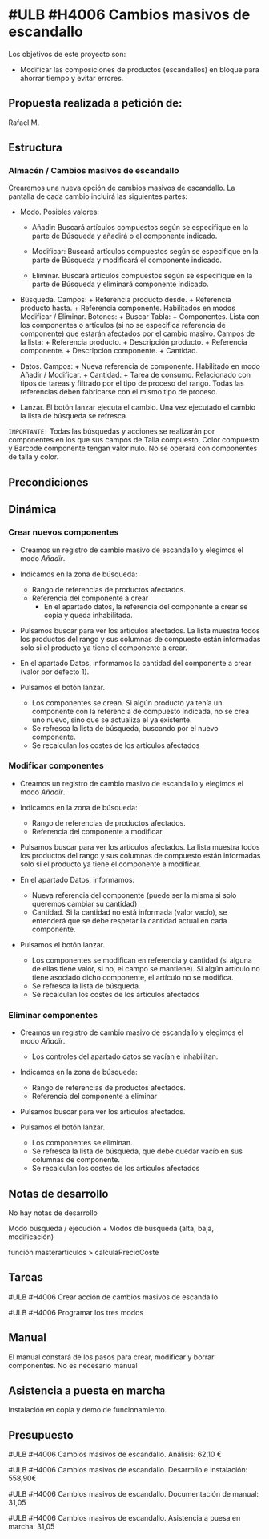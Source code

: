 # #ULB #H4006 Cambios masivos de escandallo

Los objetivos de este proyecto son:
+ Modificar las composiciones de productos (escandallos) en bloque para ahorrar tiempo y evitar errores.

## Propuesta realizada a petición de:
Rafael M.

## Estructura

### Almacén / Cambios masivos de escandallo
Crearemos una nueva opción de cambios masivos de escandallo. La pantalla de cada cambio incluirá las siguientes partes:

+ Modo. Posibles valores:
    + Añadir: Buscará artículos compuestos según se especifique en la parte de Búsqueda y añadirá o el componente indicado.

    + Modificar: Buscará artículos compuestos según se especifique en la parte de Búsqueda y modificará el componente indicado.

    + Eliminar. Buscará artículos compuestos según se especifique en la parte de Búsqueda y eliminará componente indicado.

+ Búsqueda.
    Campos:
        + Referencia producto desde.
        + Referencia producto hasta.
        + Referencia componente. Habilitados en modos Modificar / Eliminar.
    Botones:
        + Buscar
    Tabla:
        + Componentes. Lista con los componentes o artículos (si no se especifica referencia de componente) que estarán afectados por el cambio masivo. Campos de la lista:
            + Referencia producto.
            + Descripción producto.
            + Referencia componente.
            + Descripción componente.
            + Cantidad.

+ Datos.
    Campos:
        + Nueva referencia de componente. Habilitado en modo Añadir / Modificar.
        + Cantidad.
        + Tarea de consumo. Relacionado con tipos de tareas y filtrado por el tipo de proceso del rango. Todas las referencias deben fabricarse con el mismo tipo de proceso.

+ Lanzar. El botón lanzar ejecuta el cambio. Una vez ejecutado el cambio la lista de búsqueda se refresca.

`IMPORTANTE:` Todas las búsquedas y acciones se realizarán por componentes en los que sus campos de Talla compuesto, Color compuesto y Barcode componente tengan valor nulo. No se operará con componentes de talla y color.

## Precondiciones

## Dinámica

### Crear nuevos componentes
+ Creamos un registro de cambio masivo de escandallo y elegimos el modo _Añadir_.

+ Indicamos en la zona de búsqueda:
    + Rango de referencias de productos afectados.
    + Referencia del componente a crear
        + En el apartado datos, la referencia del componente a crear se copia y queda inhabilitada.

+ Pulsamos buscar para ver los artículos afectados. La lista muestra todos los productos del rango y sus columnas de compuesto están informadas solo si el producto ya tiene el componente a crear.

+ En el apartado Datos, informamos la cantidad del componente a crear (valor por defecto 1).

+ Pulsamos el botón lanzar.
    + Los componentes se crean. Si algún producto ya tenía un componente con la referencia de compuesto indicada, no se crea uno nuevo, sino que se actualiza el ya existente.
    + Se refresca la lista de búsqueda, buscando por el nuevo componente.
    + Se recalculan los costes de los artículos afectados

### Modificar componentes
+ Creamos un registro de cambio masivo de escandallo y elegimos el modo _Añadir_.
+ Indicamos en la zona de búsqueda:
    + Rango de referencias de productos afectados.
    + Referencia del componente a modificar

+ Pulsamos buscar para ver los artículos afectados. La lista muestra todos los productos del rango y sus columnas de compuesto están informadas solo si el producto ya tiene el componente a modificar.

+ En el apartado Datos, informamos:
    + Nueva referencia del componente (puede ser la misma si solo queremos cambiar su cantidad)
    + Cantidad. Si la cantidad no está informada (valor vacío), se entenderá que se debe respetar la cantidad actual en cada componente. 

+ Pulsamos el botón lanzar.
    + Los componentes se modifican en referencia y cantidad (si alguna de ellas tiene valor, si no, el campo se mantiene). Si algún artículo no tiene asociado dicho componente, el artículo no se modifica.
    + Se refresca la lista de búsqueda.
    + Se recalculan los costes de los artículos afectados

### Eliminar componentes
+ Creamos un registro de cambio masivo de escandallo y elegimos el modo _Añadir_.
    + Los controles del apartado datos se vacían e inhabilitan.

+ Indicamos en la zona de búsqueda:
    + Rango de referencias de productos afectados.
    + Referencia del componente a eliminar
+ Pulsamos buscar para ver los artículos afectados.
+ Pulsamos el botón lanzar.
    + Los componentes se eliminan.
    + Se refresca la lista de búsqueda, que debe quedar vacío en sus columnas de componente.
    + Se recalculan los costes de los artículos afectados


## Notas de desarrollo
No hay notas de desarrollo

Modo búsqueda / ejecución + Modos de búsqueda (alta, baja, modificación)

función masterarticulos > calculaPrecioCoste

## Tareas
#ULB #H4006 Crear acción de cambios masivos de escandallo

#ULB #H4006 Programar los tres modos


## Manual
El manual constará de los pasos para crear, modificar y borrar componentes.
No es necesario manual

## Asistencia a puesta en marcha
Instalación en copia y demo de funcionamiento.

## Presupuesto
#ULB #H4006 Cambios masivos de escandallo. Análisis: 62,10 €

#ULB #H4006 Cambios masivos de escandallo. Desarrollo e instalación: 558,90€

#ULB #H4006 Cambios masivos de escandallo. Documentación de manual: 31,05

#ULB #H4006 Cambios masivos de escandallo. Asistencia a puesa en marcha: 31,05
